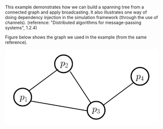 This example demonstrates how we can build a spanning tree from a connected graph and apply broadcasting. It also illustrates one way of doing dependency injection in the simulation framework (through the use of channels). (reference: "Distributed algorithms for message-passing systems", 1.2.4)

Figure below shows the graph we used in the example (from the same reference). 

![figure](rootedSpanningTree.png)